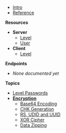 <!-- docs/_sidebar.md -->

- [Intro](/)
- [Reference](/reference.md)

**Resources**
- **Server**
  - [Level](/resources/server/level.md)
  - [User](/resources/server/user.md)
- **Client**
  - [Level](/resources/client/level.md)
  
**Endpoints**
- *None documented yet*

**Topics**
- [Level Passwords](/topics/level_passwords.md)
- **[Encryption](/topics/encryption/main.md)**
  - [Base64 Encoding](topics/encryption/base64.md)
  - [CHK Generation](topics/encryption/chk.md)
  - [RS, UDID and UUID](topics/encryption/id.md)
  - [XOR Cipher](topics/encryption/xor.md)
  - [Data Zipping](topics/encryption/zip.md)

